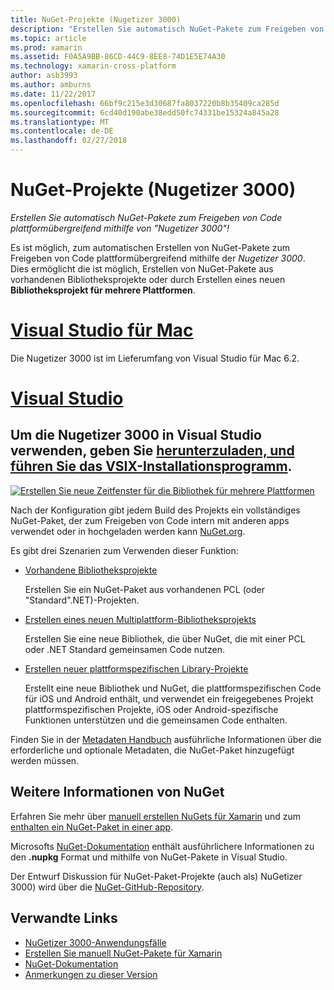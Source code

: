 ```yaml
---
title: NuGet-Projekte (Nugetizer 3000)
description: "Erstellen Sie automatisch NuGet-Pakete zum Freigeben von Code plattformübergreifend mithilfe von \"Nugetizer 3000\"!"
ms.topic: article
ms.prod: xamarin
ms.assetid: F0A5A9BB-86CD-44C9-8EE8-74D1E5E74A30
ms.technology: xamarin-cross-platform
author: asb3993
ms.author: amburns
ms.date: 11/22/2017
ms.openlocfilehash: 66bf9c215e3d30687fa8037220b8b35409ca285d
ms.sourcegitcommit: 6cd40d190abe38edd50fc74331be15324a845a28
ms.translationtype: MT
ms.contentlocale: de-DE
ms.lasthandoff: 02/27/2018
---
```

# <a name="nuget-projects-nugetizer-3000"></a>NuGet-Projekte (Nugetizer 3000)

_Erstellen Sie automatisch NuGet-Pakete zum Freigeben von Code plattformübergreifend mithilfe von "Nugetizer 3000"!_

Es ist möglich, zum automatischen Erstellen von NuGet-Pakete zum Freigeben von Code plattformübergreifend mithilfe der _Nugetizer 3000_. Dies ermöglicht die ist möglich, Erstellen von NuGet-Pakete aus vorhandenen Bibliotheksprojekte oder durch Erstellen eines neuen **Bibliotheksprojekt für mehrere Plattformen**.

# <a name="visual-studio-for-mactabvsmac"></a>[Visual Studio für Mac](#tab/vsmac)
Die Nugetizer 3000 ist im Lieferumfang von Visual Studio für Mac 6.2.
# <a name="visual-studiotabvswin"></a>[Visual Studio](#tab/vswin)
<a name="to-use-the-nugetizer-3000-in-visual-studio-please-download-and-run-the-vsix-installerhttpbitlynugetizer-2017"></a>Um die Nugetizer 3000 in Visual Studio verwenden, geben Sie [herunterzuladen, und führen Sie das VSIX-Installationsprogramm](http://bit.ly/nugetizer-2017).
-----



[ ![](images/mulitplatform-library-sml.png "Erstellen Sie neue Zeitfenster für die Bibliothek für mehrere Plattformen")](images/mulitplatform-library.png)

Nach der Konfiguration gibt jedem Build des Projekts ein vollständiges NuGet-Paket, der zum Freigeben von Code intern mit anderen apps verwendet oder in hochgeladen werden kann [NuGet.org](https://www.nuget.org).

Es gibt drei Szenarien zum Verwenden dieser Funktion:

- [Vorhandene Bibliotheksprojekte](existing-library.md)

  Erstellen Sie ein NuGet-Paket aus vorhandenen PCL (oder "Standard".NET)-Projekten.

- [Erstellen eines neuen Multiplattform-Bibliotheksprojekts](single-codebase.md)

  Erstellen Sie eine neue Bibliothek, die über NuGet, die mit einer PCL oder .NET Standard gemeinsamen Code nutzen.

- [Erstellen neuer plattformspezifischen Library-Projekte](platform-specific.md)

  Erstellt eine neue Bibliothek und NuGet, die plattformspezifischen Code für iOS und Android enthält, und verwendet ein freigegebenes Projekt plattformspezifischen Projekte, iOS oder Android-spezifische Funktionen unterstützen und die gemeinsamen Code enthalten.

Finden Sie in der [Metadaten Handbuch](metadata.md) ausführliche Informationen über die erforderliche und optionale Metadaten, die NuGet-Paket hinzugefügt werden müssen.


## <a name="further-nuget-information"></a>Weitere Informationen von NuGet

Erfahren Sie mehr über [manuell erstellen NuGets für Xamarin](~/cross-platform/app-fundamentals/nuget-manual.md) und zum [enthalten ein NuGet-Paket in einer app](https://docs.microsoft.com/visualstudio/mac/nuget-walkthrough).

Microsofts [NuGet-Dokumentation](https://docs.microsoft.com/nuget/) enthält ausführlichere Informationen zu den **.nupkg** Format und mithilfe von NuGet-Pakete in Visual Studio.

Der Entwurf Diskussion für NuGet-Paket-Projekte (auch als) NuGetizer 3000) wird über die [NuGet-GitHub-Repository](https://github.com/NuGet/Home/wiki/NuGetizer-3000).


## <a name="related-links"></a>Verwandte Links

- [NuGetizer 3000-Anwendungsfälle](https://github.com/NuGet/Home/wiki/NuGetizer-Core-Scenarios)
- [Erstellen Sie manuell NuGet-Pakete für Xamarin](~/cross-platform/app-fundamentals/nuget-manual.md)
- [NuGet-Dokumentation](https://docs.microsoft.com/nuget/)
- [Anmerkungen zu dieser Version](https://developer.xamarin.com/releases/studio/xamarin.studio_6.2/xamarin.studio_6.2/#NuGetizer_3000)
